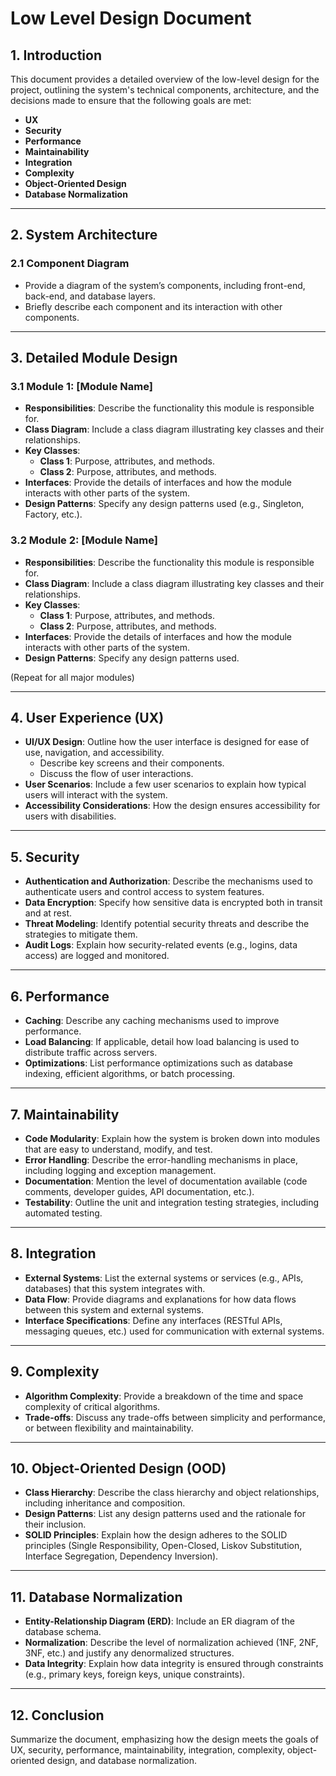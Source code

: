 # Low Level Design Document

## 1. Introduction
This document provides a detailed overview of the low-level design for the project, outlining the system's technical components, architecture, and the decisions made to ensure that the following goals are met:
- **UX**
- **Security**
- **Performance**
- **Maintainability**
- **Integration**
- **Complexity**
- **Object-Oriented Design**
- **Database Normalization**

---

## 2. System Architecture

### 2.1 Component Diagram
- Provide a diagram of the system’s components, including front-end, back-end, and database layers.
- Briefly describe each component and its interaction with other components.

---

## 3. Detailed Module Design

### 3.1 Module 1: [Module Name]
- **Responsibilities**: Describe the functionality this module is responsible for.
- **Class Diagram**: Include a class diagram illustrating key classes and their relationships.
- **Key Classes**:
  - **Class 1**: Purpose, attributes, and methods.
  - **Class 2**: Purpose, attributes, and methods.
- **Interfaces**: Provide the details of interfaces and how the module interacts with other parts of the system.
- **Design Patterns**: Specify any design patterns used (e.g., Singleton, Factory, etc.).

### 3.2 Module 2: [Module Name]
- **Responsibilities**: Describe the functionality this module is responsible for.
- **Class Diagram**: Include a class diagram illustrating key classes and their relationships.
- **Key Classes**:
  - **Class 1**: Purpose, attributes, and methods.
  - **Class 2**: Purpose, attributes, and methods.
- **Interfaces**: Provide the details of interfaces and how the module interacts with other parts of the system.
- **Design Patterns**: Specify any design patterns used.

(Repeat for all major modules)

---

## 4. User Experience (UX)
- **UI/UX Design**: Outline how the user interface is designed for ease of use, navigation, and accessibility.
  - Describe key screens and their components.
  - Discuss the flow of user interactions.
- **User Scenarios**: Include a few user scenarios to explain how typical users will interact with the system.
- **Accessibility Considerations**: How the design ensures accessibility for users with disabilities.

---

## 5. Security
- **Authentication and Authorization**: Describe the mechanisms used to authenticate users and control access to system features.
- **Data Encryption**: Specify how sensitive data is encrypted both in transit and at rest.
- **Threat Modeling**: Identify potential security threats and describe the strategies to mitigate them.
- **Audit Logs**: Explain how security-related events (e.g., logins, data access) are logged and monitored.

---

## 6. Performance
- **Caching**: Describe any caching mechanisms used to improve performance.
- **Load Balancing**: If applicable, detail how load balancing is used to distribute traffic across servers.
- **Optimizations**: List performance optimizations such as database indexing, efficient algorithms, or batch processing.

---

## 7. Maintainability
- **Code Modularity**: Explain how the system is broken down into modules that are easy to understand, modify, and test.
- **Error Handling**: Describe the error-handling mechanisms in place, including logging and exception management.
- **Documentation**: Mention the level of documentation available (code comments, developer guides, API documentation, etc.).
- **Testability**: Outline the unit and integration testing strategies, including automated testing.

---

## 8. Integration
- **External Systems**: List the external systems or services (e.g., APIs, databases) that this system integrates with.
- **Data Flow**: Provide diagrams and explanations for how data flows between this system and external systems.
- **Interface Specifications**: Define any interfaces (RESTful APIs, messaging queues, etc.) used for communication with external systems.

---

## 9. Complexity
- **Algorithm Complexity**: Provide a breakdown of the time and space complexity of critical algorithms.
- **Trade-offs**: Discuss any trade-offs between simplicity and performance, or between flexibility and maintainability.

---

## 10. Object-Oriented Design (OOD)
- **Class Hierarchy**: Describe the class hierarchy and object relationships, including inheritance and composition.
- **Design Patterns**: List any design patterns used and the rationale for their inclusion.
- **SOLID Principles**: Explain how the design adheres to the SOLID principles (Single Responsibility, Open-Closed, Liskov Substitution, Interface Segregation, Dependency Inversion).

---

## 11. Database Normalization
- **Entity-Relationship Diagram (ERD)**: Include an ER diagram of the database schema.
- **Normalization**: Describe the level of normalization achieved (1NF, 2NF, 3NF, etc.) and justify any denormalized structures.
- **Data Integrity**: Explain how data integrity is ensured through constraints (e.g., primary keys, foreign keys, unique constraints).

---

## 12. Conclusion
Summarize the document, emphasizing how the design meets the goals of UX, security, performance, maintainability, integration, complexity, object-oriented design, and database normalization.

